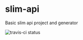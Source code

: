 # slim-api
Basic slim api project and generator

![travis-ci status](https://travis-ci.org/gabriel403/slim-api.svg)
